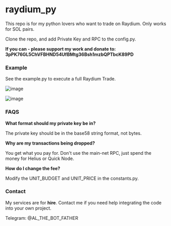 # raydium_py

This repo is for my python lovers who want to trade on Raydium. Only works for SOL pairs. 

Clone the repo, and add Private Key and RPC to the config.py.

**If you can - please support my work and donate to: 3pPK76GL5ChVFBHND54UfBMtg36Bsh1mzbQPTbcK89PD**

### Example

See the example.py to execute a full Raydium Trade.

![image](https://github.com/user-attachments/assets/c97031a9-9357-48be-8d26-c164d0970075)

![image](https://github.com/user-attachments/assets/0f487d05-5d18-4f1a-9eda-d6c90de57192)

### FAQS

**What format should my private key be in?** 

The private key should be in the base58 string format, not bytes. 

**Why are my transactions being dropped?** 

You get what you pay for. Don't use the main-net RPC, just spend the money for Helius or Quick Node.

**How do I change the fee?** 

Modify the UNIT_BUDGET and UNIT_PRICE in the constants.py. 

### Contact

My services are for **hire**. Contact me if you need help integrating the code into your own project. 

Telegram: @AL_THE_BOT_FATHER
